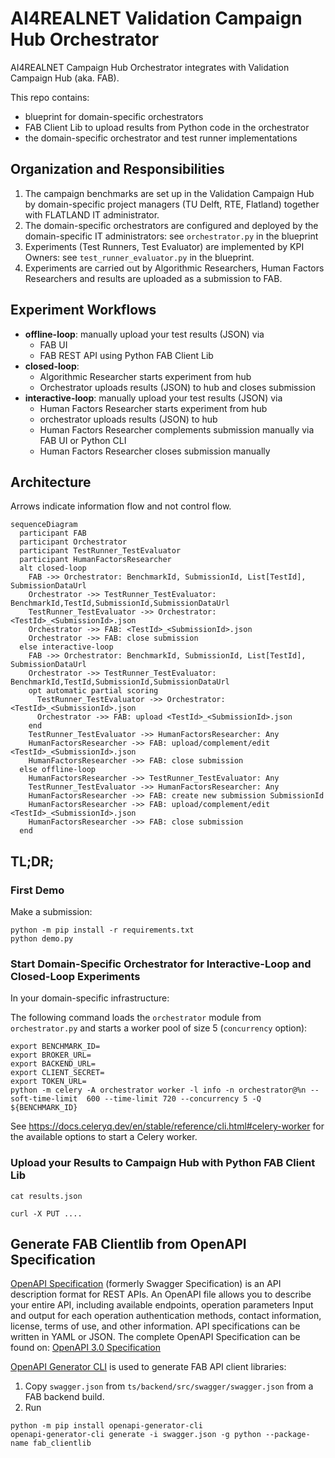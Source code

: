 # AI4REALNET Validation Campaign Hub Orchestrator

AI4REALNET Campaign Hub Orchestrator integrates with Validation Campaign Hub (aka. FAB).

This repo contains:

- blueprint for domain-specific orchestrators
- FAB Client Lib to upload results from Python code in the orchestrator
- the domain-specific orchestrator and test runner implementations

## Organization and Responsibilities

1. The campaign benchmarks are set up in the Validation Campaign Hub by domain-specific project managers (TU Delft, RTE, Flatland) together with FLATLAND IT administrator.
2. The domain-specific orchestrators are configured and deployed by the domain-specific IT administrators: see `orchestrator.py` in the blueprint
3. Experiments (Test Runners, Test Evaluator) are implemented by KPI Owners: see `test_runner_evaluator.py` in the blueprint.
4. Experiments are carried out by Algorithmic Researchers, Human Factors Researchers and results are uploaded as a submission to FAB.

## Experiment Workflows

* **offline-loop**: manually upload your test results (JSON) via
  * FAB UI
  * FAB REST API using Python FAB Client Lib
* **closed-loop**:
  * Algorithmic Researcher starts experiment from hub
  * Orchestrator uploads results (JSON) to hub and closes submission
* **interactive-loop**:  manually upload your test results (JSON) via
  * Human Factors Researcher starts experiment from hub
  * orchestrator uploads results (JSON) to hub
  * Human Factors Researcher complements submission manually via FAB UI or Python CLI
  * Human Factors Researcher closes submission manually

## Architecture

Arrows indicate information flow and not control flow.

```mermaid
sequenceDiagram
  participant FAB
  participant Orchestrator
  participant TestRunner_TestEvaluator
  participant HumanFactorsResearcher
  alt closed-loop
    FAB ->> Orchestrator: BenchmarkId, SubmissionId, List[TestId], SubmissionDataUrl
    Orchestrator ->> TestRunner_TestEvaluator: BenchmarkId,TestId,SubmissionId,SubmissionDataUrl
    TestRunner_TestEvaluator ->> Orchestrator: <TestId>_<SubmissionId>.json
    Orchestrator ->> FAB: <TestId>_<SubmissionId>.json
    Orchestrator ->> FAB: close submission
  else interactive-loop
    FAB ->> Orchestrator: BenchmarkId, SubmissionId, List[TestId], SubmissionDataUrl
    Orchestrator ->> TestRunner_TestEvaluator: BenchmarkId,TestId,SubmissionId,SubmissionDataUrl
    opt automatic partial scoring
      TestRunner_TestEvaluator ->> Orchestrator: <TestId>_<SubmissionId>.json
      Orchestrator ->> FAB: upload <TestId>_<SubmissionId>.json
    end
    TestRunner_TestEvaluator ->> HumanFactorsResearcher: Any
    HumanFactorsResearcher ->> FAB: upload/complement/edit <TestId>_<SubmissionId>.json
    HumanFactorsResearcher ->> FAB: close submission
  else offline-loop
    HumanFactorsResearcher ->> TestRunner_TestEvaluator: Any
    TestRunner_TestEvaluator ->> HumanFactorsResearcher: Any
    HumanFactorsResearcher ->> FAB: create new submission SubmissionId
    HumanFactorsResearcher ->> FAB: upload/complement/edit <TestId>_<SubmissionId>.json
    HumanFactorsResearcher ->> FAB: close submission
  end
```

## TL;DR;

### First Demo

Make a submission:

```shell
python -m pip install -r requirements.txt
python demo.py
```

### Start Domain-Specific Orchestrator for Interactive-Loop and Closed-Loop Experiments

In your domain-specific infrastructure:

The following command loads the `orchestrator` module from `orchestrator.py` and starts a worker pool of size 5 (`concurrency` option):

```shell
export BENCHMARK_ID=
export BROKER_URL=
export BACKEND_URL=
export CLIENT_SECRET=
export TOKEN_URL=
python -m celery -A orchestrator worker -l info -n orchestrator@%n --soft-time-limit  600 --time-limit 720 --concurrency 5 -Q ${BENCHMARK_ID}
```

See https://docs.celeryq.dev/en/stable/reference/cli.html#celery-worker for the available options to start a Celery worker.

### Upload your Results to Campaign Hub with Python FAB Client Lib

```shell
cat results.json

curl -X PUT .... 
```

Generate FAB Clientlib from OpenAPI Specification
--------------------------------------------------
[OpenAPI Specification](https://swagger.io/docs/specification/v3_0/) (formerly Swagger Specification) is an API description format for REST APIs.
An OpenAPI file allows you to describe your entire API, including available endpoints, operation parameters Input and output for each operation authentication methods, contact information, license, terms of use, and other information.
API specifications can be written in YAML or JSON. The complete OpenAPI Specification can be found on:
[OpenAPI 3.0 Specification](https://github.com/OAI/OpenAPI-Specification/blob/master/versions/3.0.4.md)

[OpenAPI Generator CLI](https://pypi.org/project/openapi-generator-cli/) is used to generate FAB API client libraries:

1. Copy `swagger.json` from `ts/backend/src/swagger/swagger.json` from a FAB backend build.
2. Run

```
python -m pip install openapi-generator-cli
openapi-generator-cli generate -i swagger.json -g python --package-name fab_clientlib
```

